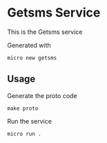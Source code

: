 # Getsms Service

This is the Getsms service

Generated with

```
micro new getsms
```

## Usage

Generate the proto code

```
make proto
```

Run the service

```
micro run .
```